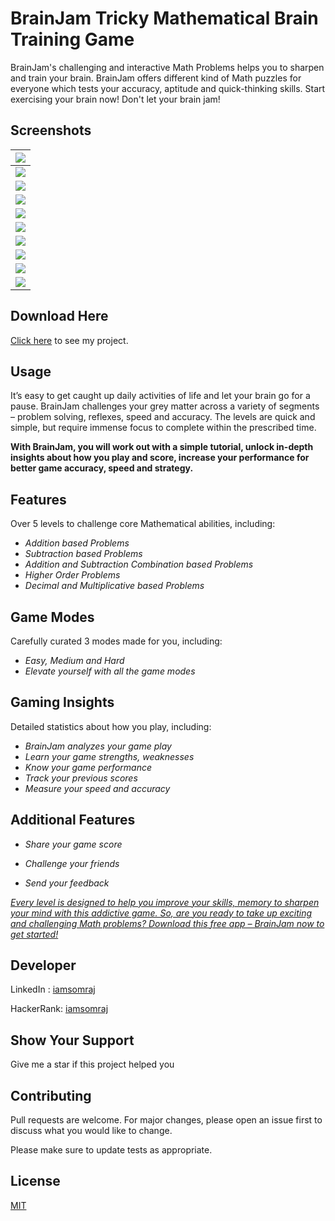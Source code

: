 # BrainJam Tricky Mathematical Brain Training Game
BrainJam's challenging and interactive Math Problems helps you to sharpen and train your brain. BrainJam offers different kind of Math puzzles for everyone which tests your accuracy, aptitude and quick-thinking skills. Start exercising your brain now! Don't let your brain jam!

## Screenshots

| <img src="Screenshots/img1 (1).png"> |
| :----------------------------------: |
| <img src="Screenshots/img1 (2).png"> |
| <img src="Screenshots/img1 (3).png"> |
| <img src="Screenshots/img1 (4).png"> |
| <img src="Screenshots/img1 (5).png"> |
| <img src="Screenshots/img2 (1).png"> |
| <img src="Screenshots/img2 (2).png"> |
| <img src="Screenshots/img2 (3).png"> |
| <img src="Screenshots/img2 (4).png"> |
| <img src="Screenshots/img2 (5).png"> |




## Download Here

[Click here](https://play.google.com/store/apps/details?id=com.somrajstudio.somrajmukherjee.brainjam) to see my project.

## Usage

It’s easy to get caught up daily activities of life and let your brain go for a pause. BrainJam challenges your grey matter across a variety of segments – problem solving, reflexes, speed and accuracy. The levels are quick and simple, but require immense focus to complete within the prescribed time.

**With BrainJam, you will work out with a simple tutorial, unlock in-depth insights about how you play and score, increase your performance for better game accuracy, speed and strategy.**

## Features

Over 5 levels to challenge core Mathematical abilities, including:

- *Addition based Problems*
- *Subtraction based Problems*
- *Addition and Subtraction Combination based Problems*
- *Higher Order Problems*
- *Decimal and Multiplicative based Problems*

## Game Modes

Carefully curated 3 modes made for you, including:

- *Easy, Medium and Hard*
- *Elevate yourself with all the game modes*

## Gaming Insights

Detailed statistics about how you play, including:

- *BrainJam analyzes your game play*
- *Learn your game strengths, weaknesses*
- *Know your game performance*
- *Track your previous scores*
- *Measure your speed and accuracy*

## Additional Features

- *Share your game score*

- *Challenge your friends*

- *Send your feedback*

  

*<u>Every level is designed to help you improve your skills, memory to sharpen your mind with this addictive game. So, are you ready to take up exciting and challenging Math problems? Download this free app – BrainJam now to get started!</u>*



## Developer

LinkedIn : [iamsomraj](https://www.linkedin.com/in/iamsomraj/)

HackerRank: [iamsomraj](https://www.hackerrank.com/iamsomraj?hr_r=1) 

## Show Your Support

Give me a star if this project helped you

## Contributing

Pull requests are welcome. For major changes, please open an issue first to discuss what you would like to change.

Please make sure to update tests as appropriate.

## License

[MIT](https://choosealicense.com/licenses/mit/)
